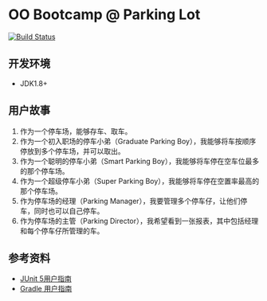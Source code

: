 # OO Bootcamp @ Parking Lot

[![Build Status](https://travis-ci.org/oo-bootcamp/parking-lot.svg?branch=master)](https://travis-ci.org/oo-bootcamp/parking-lot)
 

## 开发环境
 - JDK1.8+


## 用户故事
1. 作为一个停车场，能够存车、取车。
2. 作为一个初入职场的停车小弟（Graduate Parking Boy），我能够将车按顺序停放到多个停车场，并可以取出。
3. 作为一个聪明的停车小弟（Smart Parking Boy），我能够将车停在空车位最多的那个停车场。
4. 作为一个超级停车小弟（Super Parking Boy），我能够将车停在空置率最高的那个停车场。
5. 作为停车场的经理（Parking Manager），我要管理多个停车仔，让他们停车，同时也可以自己停车。
6. 作为停车场的主管（Parking Director），我希望看到一张报表，其中包括经理和每个停车仔所管理的车。


## 参考资料
- [JUnit 5用户指南](https://sjyuan.cc/junit5/user-guide-cn/)
- [Gradle 用户指南](https://docs.gradle.org/current/userguide/userguide.html)